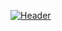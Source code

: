 [![Header](https://raw.githubusercontent.com/WenxinXi/<OWNER>/<OWNER>/readme_header.png "Header")](https://some-url.dev/)
